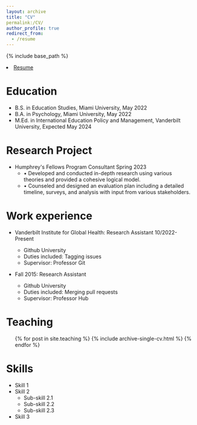 ```yaml
---
layout: archive
title: "CV"
permalink:/CV/
author_profile: true
redirect_from:
  - /resume
---
```


{% include base_path %}

  </li>
            <li>
                <a href="../assets/CV_Xingchen Wei.pdf" title="Resume">
                    <span>Resume</span>
                </a>
            </li>


Education
======
* B.S. in Education Studies, Miami University, May 2022
* B.A. in Psychology, Miami University, May 2022
* M.Ed. in International Education Policy and Management, Vanderbilt University, Expected May 2024

Research Project
======
* Humphrey's Fellows Program Consultant Spring 2023
  * •	Developed and conducted in-depth research using various theories and provided a cohesive logical model.
  * •	Counseled and designed an evaluation plan including a detailed timeline, surveys, and analysis with input from various stakeholders.

Work experience
======
* Vanderbilt Institute for Global Health: Research Assistant 10/2022-Present 
  * Github University
  * Duties included: Tagging issues
  * Supervisor: Professor Git

* Fall 2015: Research Assistant
  * Github University
  * Duties included: Merging pull requests
  * Supervisor: Professor Hub
  
Teaching
======
  <ul>{% for post in site.teaching %}
    {% include archive-single-cv.html %}
  {% endfor %}</ul>
  
Skills
======
* Skill 1
* Skill 2
  * Sub-skill 2.1
  * Sub-skill 2.2
  * Sub-skill 2.3
* Skill 3

